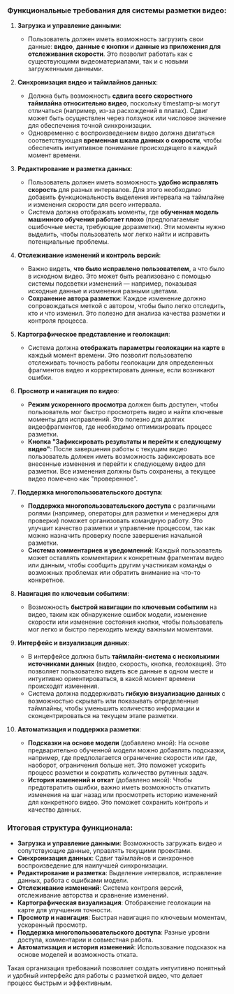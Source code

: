 ### Функциональные требования для системы разметки видео:

1. **Загрузка и управление данными**:
   - Пользователь должен иметь возможность загрузить свои данные: **видео**, **данные с кнопки** и **данные из приложения для отслеживания скорости**. Это позволит работать как с существующими видеоматериалами, так и с новыми загруженными данными.

2. **Синхронизация видео и таймлайнов данных**:
   - Должна быть возможность **сдвига всего скоростного таймлайна относительно видео**, поскольку timestamp-ы могут отличаться (например, из-за расхождений в платах). Сдвиг может быть осуществлен через ползунок или числовое значение для обеспечения точной синхронизации.
   - Одновременно с воспроизведением видео должна двигаться соответствующая **временная шкала данных о скорости**, чтобы обеспечить интуитивное понимание происходящего в каждый момент времени.

3. **Редактирование и разметка данных**:
   - Пользователь должен иметь возможность **удобно исправлять скорость** для разных интервалов. Для этого необходимо добавить функциональность выделения интервала на таймлайне и изменения скорости для всего интервала.
   - Система должна отображать моменты, где **обученная модель машинного обучения работает плохо** (предполагаемые ошибочные места, требующие доразметки). Эти моменты нужно выделить, чтобы пользователь мог легко найти и исправить потенциальные проблемы.

4. **Отслеживание изменений и контроль версий**:
   - Важно видеть, **что было исправлено пользователем**, а что было в исходном видео. Это может быть реализовано с помощью системы подсветки изменений — например, показывая исходные данные и изменения разными цветами.
   - **Сохранение автора разметки**: Каждое изменение должно сопровождаться меткой с автором, чтобы было легко отследить, кто и что изменил. Это полезно для анализа качества разметки и контроля процесса.

5. **Картографическое представление и геолокация**:
   - Система должна **отображать параметры геолокации на карте** в каждый момент времени. Это позволит пользователю отслеживать точность работы геолокации для определенных фрагментов видео и корректировать данные, если возникают ошибки.

6. **Просмотр и навигация по видео**:
   - **Режим ускоренного просмотра** должен быть доступен, чтобы пользователь мог быстро просмотреть видео и найти ключевые моменты для исправлений. Это полезно для долгих видеофрагментов, где необходимо оптимизировать процесс разметки.
   - **Кнопка "Зафиксировать результаты и перейти к следующему видео"**: После завершения работы с текущим видео пользователь должен иметь возможность зафиксировать все внесенные изменения и перейти к следующему видео для разметки. Все изменения должны быть сохранены, а текущее видео помечено как "проверенное".

7. **Поддержка многопользовательского доступа**:
   - **Поддержка многопользовательского доступа** с различными ролями (например, операторы для разметки и менеджеры для проверки) поможет организовать командную работу. Это улучшит качество разметки и управление процессом, так как можно назначить проверку после завершения начальной разметки.
   - **Система комментариев и уведомлений**: Каждый пользователь может оставлять комментарии к конкретным фрагментам видео или данным, чтобы сообщить другим участникам команды о возможных проблемах или обратить внимание на что-то конкретное.

8. **Навигация по ключевым событиям**:
   - Возможность **быстрой навигации по ключевым событиям** на видео, таким как обнаружение ошибок модели, изменение скорости или изменение состояния кнопки, чтобы пользователь мог легко и быстро переходить между важными моментами.

9. **Интерфейс и визуализация данных**:
   - В интерфейсе должна быть **таймлайн-система с несколькими источниками данных** (видео, скорость, кнопка, геолокация). Это позволяет пользователю видеть все данные в одном месте и интуитивно ориентироваться, в какой момент времени происходят изменения.
   - Система должна поддерживать **гибкую визуализацию данных** с возможностью скрывать или показывать определенные таймлайны, чтобы уменьшить количество информации и сконцентрироваться на текущем этапе разметки.

10. **Автоматизация и поддержка разметки**:
    - **Подсказки на основе модели** (добавлено мной): На основе предварительно обученной модели можно добавлять подсказки, например, где предполагается ограничение скорости или где, наоборот, ограничения больше нет. Это поможет ускорить процесс разметки и сократить количество рутинных задач.
    - **История изменений и откат** (добавлено мной): Чтобы предотвратить ошибки, важно иметь возможность откатить изменения на шаг назад или просмотреть историю изменений для конкретного видео. Это поможет сохранить контроль и качество данных.

### Итоговая структура функционала:

- **Загрузка и управление данными**: Возможность загружать видео и сопутствующие данные, управлять текущими проектами.
- **Синхронизация данных**: Сдвиг таймлайнов и синхронное воспроизведение для наилучшей синхронизации.
- **Редактирование и разметка**: Выделение интервалов, исправление данных, работа с ошибками модели.
- **Отслеживание изменений**: Система контроля версий, отслеживание авторства и сравнение изменений.
- **Картографическая визуализация**: Отображение геолокации на карте для улучшения точности.
- **Просмотр и навигация**: Быстрая навигация по ключевым моментам, ускоренный просмотр.
- **Поддержка многопользовательского доступа**: Разные уровни доступа, комментарии и совместная работа.
- **Автоматизация и история изменений**: Использование подсказок на основе моделей и возможность отката.

Такая организация требований позволяет создать интуитивно понятный и удобный интерфейс для работы с разметкой видео, что делает процесс быстрым и эффективным.